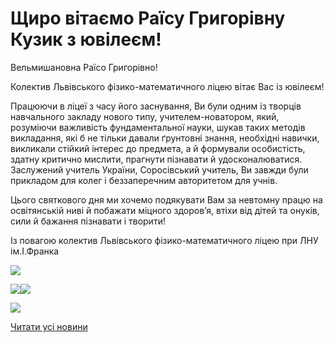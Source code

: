 # Щиро вітаємо Раїсу Григорівну Кузик з ювілеєм!

Вельмишановна Раїсо Григорівно!

Колектив Львівського фізико-математичного ліцею вітає Вас із ювілеєм!

Працюючи в ліцеї з часу його заснування, Ви були одним із творців навчального закладу нового типу, учителем-новатором, який, розуміючи важливість фундаментальної науки, шукав таких методів викладання, які б не тільки давали ґрунтовні знання, необхідні навички, викликали стійкий інтерес до предмета, а й формували особистість, здатну критично мислити, прагнути пізнавати й удосконалюватися. Заслужений учитель України, Соросівський учитель, Ви завжди були прикладом для колег і беззаперечним авторитетом для учнів.

Цього святкового дня ми хочемо подякувати Вам за невтомну працю на освітянській ниві й побажати міцного здоров’я, втіхи від дітей та онуків, сили й бажання пізнавати і творити!

Із повагою колектив Львівського фізико-математичного ліцею при ЛНУ ім.І.Франка

![](/images/blog/щиро-вітаємо-раїсу-григорівну-кузик-з-ювілеєм/rg1.jpg)

![](/images/blog/щиро-вітаємо-раїсу-григорівну-кузик-з-ювілеєм/rg2.jpg)![](/images/blog/щиро-вітаємо-раїсу-григорівну-кузик-з-ювілеєм/rg2.jpg)

![](/images/blog/щиро-вітаємо-раїсу-григорівну-кузик-з-ювілеєм/rg3.png)

[Читати усі новини](/news)
